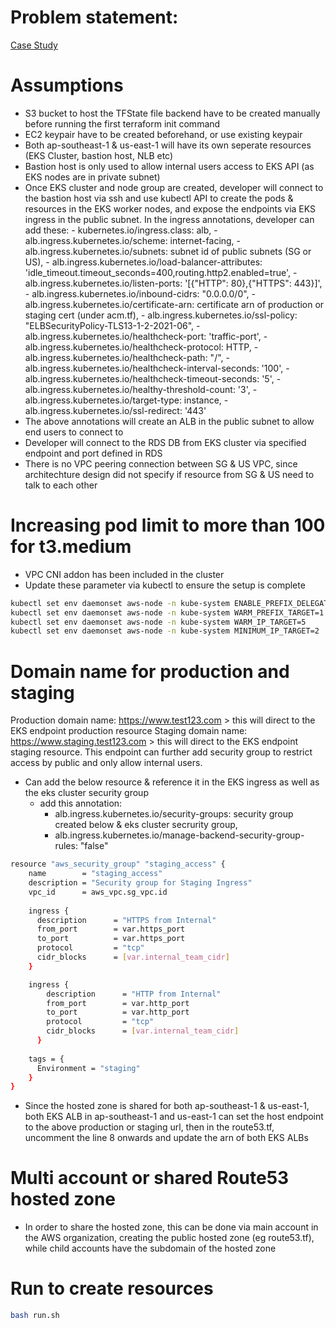 # Problem statement:
[Case Study](case-study.png)

# Assumptions
- S3 bucket to host the TFState file backend have to be created manually before running the first terraform init command
- EC2 keypair have to be created beforehand, or use existing keypair
- Both ap-southeast-1 & us-east-1 will have its own seperate resources (EKS Cluster, bastion host, NLB etc)
- Bastion host is only used to allow internal users access to EKS API (as EKS nodes are in private subnet)
- Once EKS cluster and node group are created, developer will connect to the bastion host via ssh and use kubectl API to create the pods & resources in the EKS worker nodes, and expose the endpoints via EKS ingress in the public subnet. In the ingress annotations, developer can add these:
        - kubernetes.io/ingress.class: alb,
        - alb.ingress.kubernetes.io/scheme: internet-facing,
        - alb.ingress.kubernetes.io/subnets: subnet id of public subnets (SG or US),
        - alb.ingress.kubernetes.io/load-balancer-attributes: 'idle_timeout.timeout_seconds=400,routing.http2.enabled=true',
        - alb.ingress.kubernetes.io/listen-ports: '[{"HTTP": 80},{"HTTPS": 443}]',
        - alb.ingress.kubernetes.io/inbound-cidrs: "0.0.0.0/0",
        - alb.ingress.kubernetes.io/certificate-arn: certificate arn of production or staging cert (under acm.tf),
        - alb.ingress.kubernetes.io/ssl-policy: "ELBSecurityPolicy-TLS13-1-2-2021-06",
        - alb.ingress.kubernetes.io/healthcheck-port: 'traffic-port',
        - alb.ingress.kubernetes.io/healthcheck-protocol: HTTP,
        - alb.ingress.kubernetes.io/healthcheck-path: "/",
        - alb.ingress.kubernetes.io/healthcheck-interval-seconds: '100',
        - alb.ingress.kubernetes.io/healthcheck-timeout-seconds: '5',
        - alb.ingress.kubernetes.io/healthy-threshold-count: '3',
        - alb.ingress.kubernetes.io/target-type: instance,
        - alb.ingress.kubernetes.io/ssl-redirect: '443'
- The above annotations will create an ALB in the public subnet to allow end users to connect to
- Developer will connect to the RDS DB from EKS cluster via specified endpoint and port defined in RDS
- There is no VPC peering connection between SG & US VPC, since architechture design did not specify if resource from SG & US need to talk to each other

# Increasing pod limit to more than 100 for t3.medium
- VPC CNI addon has been included in the cluster
- Update these parameter via kubectl to ensure the setup is complete
```bash
kubectl set env daemonset aws-node -n kube-system ENABLE_PREFIX_DELEGATION=true
kubectl set env daemonset aws-node -n kube-system WARM_PREFIX_TARGET=1
kubectl set env daemonset aws-node -n kube-system WARM_IP_TARGET=5
kubectl set env daemonset aws-node -n kube-system MINIMUM_IP_TARGET=2
```

# Domain name for production and staging
Production domain name: https://www.test123.com > this will direct to the EKS endpoint production resource
Staging domain name: https://www.staging.test123.com > this will direct to the EKS endpoint staging resource. This endpoint can further add security group to restrict access by public and only allow internal users.
- Can add the below resource & reference it in the EKS ingress as well as the eks cluster security group 
    - add this annotation:
        - alb.ingress.kubernetes.io/security-groups: security group created below & eks cluster secrurity group,
        - alb.ingress.kubernetes.io/manage-backend-security-group-rules: "false"
```bash
resource "aws_security_group" "staging_access" {
    name        = "staging_access"
    description = "Security group for Staging Ingress"
    vpc_id      = aws_vpc.sg_vpc.id
  
    ingress {
      description      = "HTTPS from Internal"
      from_port        = var.https_port
      to_port          = var.https_port
      protocol         = "tcp"
      cidr_blocks      = [var.internal_team_cidr]
    }

    ingress {
        description      = "HTTP from Internal"
        from_port        = var.http_port
        to_port          = var.http_port
        protocol         = "tcp"
        cidr_blocks      = [var.internal_team_cidr]
      }
  
    tags = {
      Environment = "staging"
    }
}
```
- Since the hosted zone is shared for both ap-southeast-1 & us-east-1, both EKS ALB in ap-southeast-1 and us-east-1 can set the host endpoint to the above production or staging url, then in the route53.tf, uncomment the line 8 onwards and update the arn of both EKS ALBs

# Multi account or shared Route53 hosted zone
- In order to share the hosted zone, this can be done via main account in the AWS organization, creating the public hosted zone (eg route53.tf), while child accounts have the subdomain of the hosted zone

# Run to create resources
```bash
bash run.sh
```